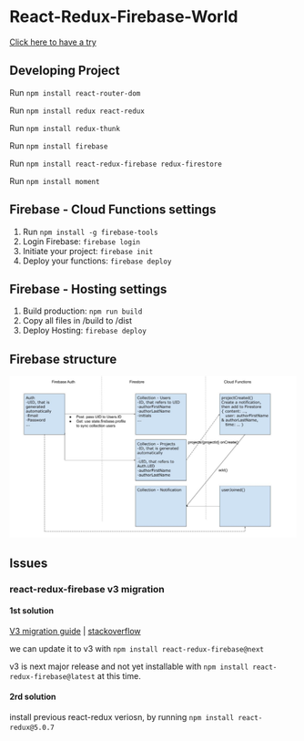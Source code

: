 # React-Redux-Firebase-World
[Click here to have a try](https://react-redux-firebase-world.web.app/)

## Developing Project
Run `npm install react-router-dom`

Run `npm install redux react-redux`

Run `npm install redux-thunk`

Run `npm install firebase`

Run `npm install react-redux-firebase redux-firestore`

Run `npm install moment`

## Firebase - Cloud Functions settings
1. Run `npm install -g firebase-tools`
2. Login Firebase: `firebase login`
3. Initiate your project: `firebase init`
4. Deploy your functions: `firebase deploy`

## Firebase - Hosting settings

1. Build production: `npm run build`
2. Copy all files in /build to /dist
3. Deploy Hosting: `firebase deploy`

## Firebase structure
![Image of Firebase Structure](./imgs/React-Redux-Firebase-Project_Database_Design.jpg)

## Issues
### react-redux-firebase v3 migration
#### 1st solution
[V3 migration guide](http://docs.react-redux-firebase.com/history/v3.0.0/docs/v3-migration-guide.html) | [stackoverflow](https://stackoverflow.com/questions/53872757/react-redux-v6-a-v3-version-of-react-redux-firebase-is-required)

we can update it to v3 with `npm install react-redux-firebase@next`

v3 is next major release and not yet installable with `npm install react-redux-firebase@latest` at this time.
#### 2rd solution
install previous react-redux veriosn, by running `npm install react-redux@5.0.7`